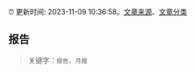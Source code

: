:alarm_clock: 更新时间: 2023-11-09 10:36:58。[文章来源](/README.md)、[文章分类](/TAGS.md)

## 报告


> 关键字：`报告`、`月报`



